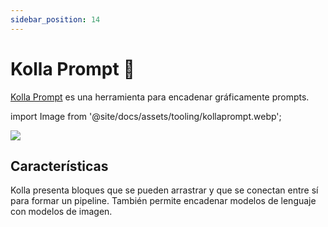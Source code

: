 ```yaml
---
sidebar_position: 14
---
```


# Kolla Prompt 🚧

[Kolla Prompt](https://kollaprompt.com) es una herramienta para encadenar gráficamente prompts.

import Image from '@site/docs/assets/tooling/kollaprompt.webp';

<div style={{textAlign: 'center'}}>
  <img src={Image} style={{width: "750px"}} />
</div>

## Características

Kolla presenta bloques que se pueden arrastrar y que se conectan entre sí para formar un pipeline. También permite encadenar modelos de lenguaje con modelos de imagen.